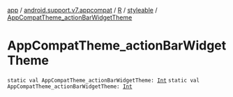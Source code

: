 [app](../../../index.md) / [android.support.v7.appcompat](../../index.md) / [R](../index.md) / [styleable](index.md) / [AppCompatTheme_actionBarWidgetTheme](.)

# AppCompatTheme_actionBarWidgetTheme

`static val AppCompatTheme_actionBarWidgetTheme: `[`Int`](https://kotlinlang.org/api/latest/jvm/stdlib/kotlin/-int/index.html)
`static val AppCompatTheme_actionBarWidgetTheme: `[`Int`](https://kotlinlang.org/api/latest/jvm/stdlib/kotlin/-int/index.html)
